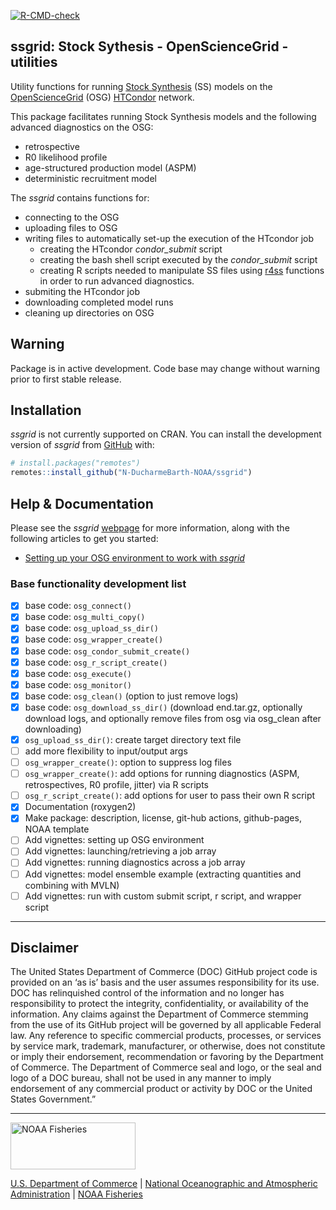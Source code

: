 
<!-- README.md is generated from README.Rmd. Please edit that file -->

<!-- badges: start -->

[![R-CMD-check](https://github.com/N-DucharmeBarth-NOAA/ssgrid/workflows/R-CMD-check/badge.svg)](https://github.com/N-DucharmeBarth-NOAA/ssgrid/actions/workflows/R-CMD-check.yaml)
<!-- badges: end -->

<!-- <br> -->

## ssgrid: Stock Sythesis - OpenScienceGrid - utilities

Utility functions for running [Stock
Synthesis](https://github.com/nmfs-stock-synthesis/stock-synthesis) (SS)
models on the [OpenScienceGrid](https://osg-htc.org/) (OSG)
[HTCondor](https://htcondor.org/) network.

This package facilitates running Stock Synthesis models and the
following advanced diagnostics on the OSG:

  - retrospective
  - R0 likelihood profile
  - age-structured production model (ASPM)
  - deterministic recruitment model

The *ssgrid* contains functions for:

  - connecting to the OSG
  - uploading files to OSG
  - writing files to automatically set-up the execution of the HTcondor
    job
      - creating the HTcondor *condor\_submit* script
      - creating the bash shell script executed by the *condor\_submit*
        script
      - creating R scripts needed to manipulate SS files using
        [r4ss](https://github.com/r4ss/r4ss) functions in order to run
        advanced diagnostics.
  - submiting the HTcondor job
  - downloading completed model runs
  - cleaning up directories on OSG

## Warning

Package is in active development. Code base may change without warning
prior to first stable release.

## Installation

*ssgrid* is not currently supported on CRAN. You can install the
development version of *ssgrid* from
[GitHub](https://github.com/N-DucharmeBarth-NOAA/ssgrid) with:

``` r
# install.packages("remotes")
remotes::install_github("N-DucharmeBarth-NOAA/ssgrid")
```

## Help & Documentation

Please see the *ssgrid*
[webpage](https://n-ducharmebarth-noaa.github.io/ssgrid/) for more
information, along with the following articles to get you started:

  - [Setting up your OSG environment to work with
    *ssgrid*](https://n-ducharmebarth-noaa.github.io/ssgrid/articles/setup_osg.html)

### Base functionality development list

  - [x] base code: `osg_connect()`
  - [x] base code: `osg_multi_copy()`
  - [x] base code: `osg_upload_ss_dir()`
  - [x] base code: `osg_wrapper_create()`
  - [x] base code: `osg_condor_submit_create()`
  - [x] base code: `osg_r_script_create()`
  - [x] base code: `osg_execute()`
  - [x] base code: `osg_monitor()`
  - [x] base code: `osg_clean()` (option to just remove logs)
  - [x] base code: `osg_download_ss_dir()` (download end.tar.gz,
    optionally download logs, and optionally remove files from osg via
    osg\_clean after downloading)
  - [x] `osg_upload_ss_dir()`: create target directory text file
  - [ ] add more flexibility to input/output args
  - [ ] `osg_wrapper_create()`: option to suppress log files
  - [ ] `osg_wrapper_create()`: add options for running diagnostics
    (ASPM, retrospectives, R0 profile, jitter) via R scripts
  - [ ] `osg_r_script_create()`: add options for user to pass their own
    R script
  - [x] Documentation (roxygen2)
  - [x] Make package: description, license, git-hub actions,
    github-pages, NOAA template
  - [ ] Add vignettes: setting up OSG environment
  - [ ] Add vignettes: launching/retrieving a job array
  - [ ] Add vignettes: running diagnostics across a job array
  - [ ] Add vignettes: model ensemble example (extracting quantities and
    combining with MVLN)
  - [ ] Add vignettes: run with custom submit script, r script, and
    wrapper script

<!-- Do not edit below. This adds the Disclaimer and NMFS footer. -->

-----

## Disclaimer

The United States Department of Commerce (DOC) GitHub project code is
provided on an ‘as is’ basis and the user assumes responsibility for its
use. DOC has relinquished control of the information and no longer has
responsibility to protect the integrity, confidentiality, or
availability of the information. Any claims against the Department of
Commerce stemming from the use of its GitHub project will be governed by
all applicable Federal law. Any reference to specific commercial
products, processes, or services by service mark, trademark,
manufacturer, or otherwise, does not constitute or imply their
endorsement, recommendation or favoring by the Department of Commerce.
The Department of Commerce seal and logo, or the seal and logo of a DOC
bureau, shall not be used in any manner to imply endorsement of any
commercial product or activity by DOC or the United States Government.”

-----

<img src="https://raw.githubusercontent.com/nmfs-general-modeling-tools/nmfspalette/main/man/figures/noaa-fisheries-rgb-2line-horizontal-small.png" width="200" style="height: 75px !important;"  alt="NOAA Fisheries">

[U.S. Department of Commerce](https://www.commerce.gov/) | [National
Oceanographic and Atmospheric Administration](https://www.noaa.gov) |
[NOAA Fisheries](https://www.fisheries.noaa.gov/)
